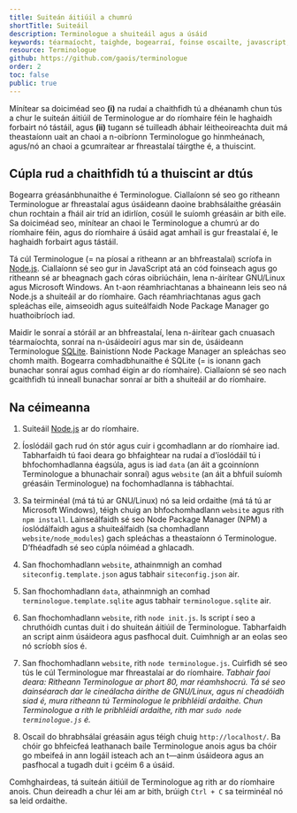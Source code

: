 ```yaml
---
title: Suiteán áitiúil a chumrú
shortTitle: Suiteáil
description: Terminologue a shuiteáil agus a úsáid
keywords: téarmaíocht, taighde, bogearraí, foinse oscailte, javascript, Node JS, Fiontar & Scoil na Gaeilge, DCU
resource: Terminologue
github: https://github.com/gaois/terminologue
order: 2
toc: false
public: true
---
```


Mínítear sa doiciméad seo **(i)** na rudaí a chaithfidh tú a dhéanamh chun tús a chur le suiteán áitiúil de Terminologue ar do ríomhaire féin le haghaidh forbairt nó tástáil, agus **(ii)** tugann sé tuilleadh ábhair léitheoireachta duit má theastaíonn uait an chaoi a n-oibríonn Terminologue go hinmheánach, agus/nó an chaoi a gcumraítear ar fhreastalaí táirgthe é, a thuiscint.  

## Cúpla rud a chaithfidh tú a thuiscint ar dtús

Bogearra gréasánbhunaithe é Terminologue. Ciallaíonn sé seo go ritheann Terminologue ar fhreastalaí agus úsáideann daoine brabhsálaithe gréasáin chun rochtain a fháil air tríd an idirlíon, cosúil le suíomh gréasáin ar bith eile. Sa doiciméad seo, mínítear an chaoi le Terminologue a chumrú ar do ríomhaire féin, agus do ríomhaire á úsáid agat amhail is gur freastalaí é, le haghaidh forbairt agus tástáil.

Tá cúl Terminologue (= na píosaí a ritheann ar an bhfreastalaí) scríofa in [Node.js](https://nodejs.org/). Ciallaíonn sé seo gur in JavaScript atá an cód foinseach agus go ritheann sé ar bheagnach gach córas oibriúcháin, lena n-áirítear GNU/Linux agus Microsoft Windows. An t-aon réamhriachtanas a bhaineann leis seo ná Node.js a shuiteáil ar do ríomhaire. Gach réamhriachtanas agus gach spleáchas eile, aimseoidh agus suiteálfaidh Node Package Manager go huathoibríoch iad.

Maidir le sonraí a stóráil ar an bhfreastalaí, lena n-áirítear gach cnuasach téarmaíochta, sonraí na n-úsáideoirí agus mar sin de, úsáideann Terminologue [SQLite](https://www.sqlite.org/). Bainistíonn Node Package Manager an spleáchas seo chomh maith. Bogearra comhadbhunaithe é SQLite (= is ionann gach bunachar sonraí agus comhad éigin ar do ríomhaire). Ciallaíonn sé seo nach gcaithfidh tú inneall bunachar sonraí ar bith a shuiteáil ar do ríomhaire.  

## Na céimeanna

1. Suiteáil [Node.js](https://nodejs.org/) ar do ríomhaire.

2. Íoslódáil gach rud ón stór agus cuir i gcomhadlann ar do ríomhaire iad. Tabharfaidh tú faoi deara go bhfaightear na rudaí a d’íoslódáil tú i bhfochomhadlanna éagsúla, agus is iad `data` (an áit a gcoinníonn Terminologue a bhunachair sonraí) agus `website` (an áit a bhfuil suíomh gréasáin Terminologue) na fochomhadlanna is tábhachtaí.

3. Sa teirminéal (má tá tú ar GNU/Linux) nó sa leid ordaithe (má tá tú ar Microsoft Windows), téigh chuig an bhfochomhadlann `website` agus rith  `npm install`. Lainseálfaidh sé seo Node Package Manager (NPM) a íoslódálfaidh agus a shuiteálfaidh (sa chomhadlann `website/node_modules`) gach spleáchas a theastaíonn ó Terminologue. D’fhéadfadh sé seo cúpla nóiméad a ghlacadh.

4. San fhochomhadlann `website`, athainmnigh an comhad `siteconfig.template.json` agus tabhair `siteconfig.json` air.

5. San fhochomhadlann `data`, athainmnigh an comhad `terminologue.template.sqlite` agus tabhair `terminologue.sqlite` air.  

6. San fhochomhadlann `website`, rith `node init.js`. Is script í seo a chruthóidh cuntas duit i do shuiteán áitiúil de Terminologue. Tabharfaidh an script ainm úsáideora agus pasfhocal duit. Cuimhnigh ar an eolas seo nó scríobh síos é.

7. San fhochomhadlann `website`, rith `node terminologue.js`. Cuirfidh sé seo tús le cúl Terminologue mar fhreastalaí ar do ríomhaire. *Tabhair faoi deara: Ritheann Terminologue ar phort 80, mar réamhshocrú. Tá sé seo dainséarach dar le cineálacha áirithe de GNU/Linux, agus ní cheadóidh siad é, mura ritheann tú Terminologue le pribhléidí ardaithe. Chun Terminologue a rith le pribhléidí ardaithe, rith mar `sudo node terminologue.js` é.*

8. Oscail do bhrabhsálaí gréasáin agus téigh chuig `http://localhost/`. Ba chóir go bhfeicfeá leathanach baile Terminologue anois agus ba chóir go mbeifeá in ann logáil isteach ach an t—ainm úsáideora agus an pasfhocal a tugadh duit i gcéim 6 a úsáid.

Comhghairdeas, tá suiteán áitiúil de Terminologue ag rith ar do ríomhaire anois. Chun deireadh a chur léi am ar bith, brúigh `Ctrl + C` sa teirminéal nó sa leid ordaithe.
